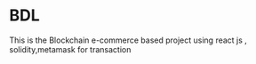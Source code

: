 # BDL
This is the Blockchain e-commerce based project using react js , solidity,metamask for transaction 
